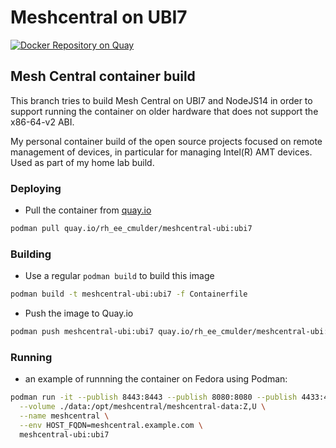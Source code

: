 # Meshcentral on UBI7

[![Docker Repository on Quay](https://quay.io/repository/rh_ee_cmulder/meshcentral-ubi/status "Docker Repository on Quay")](https://quay.io/repository/rh_ee_cmulder/meshcentral-ubi)

## Mesh Central container build

This branch tries to build Mesh Central on UBI7 and NodeJS14 in order to support running the container
on older hardware that does not support the x86-64-v2 ABI.

My personal container build of the open source projects focused on remote management of devices, in particular
for managing Intel(R) AMT devices. Used as part of my home lab build.

### Deploying

- Pull the container from [quay.io](https://quay.io) 

```bash
podman pull quay.io/rh_ee_cmulder/meshcentral-ubi:ubi7
```

### Building

- Use a regular `podman build` to build this image

```bash
podman build -t meshcentral-ubi:ubi7 -f Containerfile
```

- Push the image to Quay.io

```bash
podman push meshcentral-ubi:ubi7 quay.io/rh_ee_cmulder/meshcentral-ubi:ubi7
```


### Running 

- an example of runnning the container on Fedora using Podman: 

```bash
podman run -it --publish 8443:8443 --publish 8080:8080 --publish 4433:4433 \
  --volume ./data:/opt/meshcentral/meshcentral-data:Z,U \
  --name meshcentral \
  --env HOST_FQDN=meshcentral.example.com \
  meshcentral-ubi:ubi7
```

